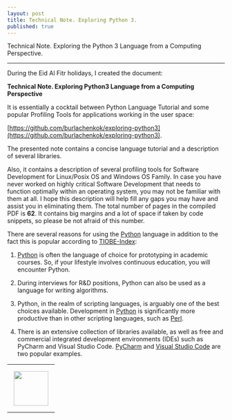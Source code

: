 ```yaml
---
layout: post
title: Technical Note. Exploring Python 3.
published: true
---
```


Technical Note. Exploring the Python 3 Language from a Computing Perspective.

---

During the Eid Al Fitr holidays, I created the document:

**Technical Note. Exploring Python3 Language from a Computing Perspective** 

It is essentially a cocktail between Python Language Tutorial and some popular Profiling Tools for applications working in the user space:

[https://github.com/burlachenkok/exploring-python3](https://github.com/burlachenkok/exploring-python3).

The presented note contains a concise language tutorial and a description of several libraries.

Also, it contains a description of several profiling tools for Software Development for Linux/Posix OS and Windows OS Family. In case you have never worked on highly critical Software Development that needs to function optimally within an operating system, you may not be familiar with them at all. I hope this description will help fill any gaps you may have and assist you in eliminating them.
The total number of pages in the compiled PDF is **62**. It contains big margins and a lot of space if taken by code snippets, so please be not afraid of this number.

There are several reasons for using the [Python](https://www.python.org/) language in addition to the fact this is popular according to [TIOBE-Index](https://www.tiobe.com/tiobe-index/):

1. [Python](https://www.python.org/) is often the language of choice for prototyping in academic courses. So, if your lifestyle involves continuous education, you will encounter Python.

2. During interviews for R&D positions, Python can also be used as a language for writing algorithms.

3. Python, in the realm of scripting languages, is arguably one of the best choices available. Development in [Python](https://www.python.org/) is significantly more productive than in other scripting languages, such as [Perl](https://www.perl.org/).

4. There is an extensive collection of libraries available, as well as free and commercial integrated development environments (IDEs) such as PyCharm and Visual Studio Code. [PyCharm](https://www.jetbrains.com/pycharm/) and [Visual Studio Code](https://code.visualstudio.com/) are two popular examples.


<table>
<tr>
<td style="padding: 15px"> <img height="80px" src="https://burlachenkok.github.io/materials/python-logo.svg"/></td>
</tr>
</table>
